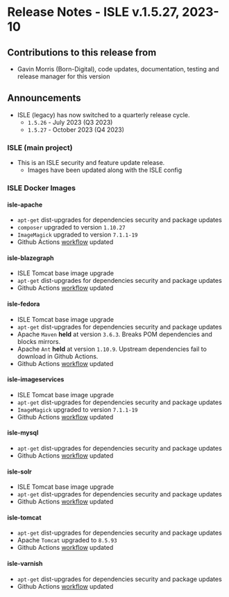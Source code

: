 # Release Notes - ISLE v.1.5.27, 2023-10

## Contributions to this release from

* Gavin Morris (Born-Digital), code updates, documentation, testing and release manager for this version

## Announcements

* ISLE (legacy) has now switched to a quarterly release cycle.
  * `1.5.26` - July 2023 (Q3 2023)
  * `1.5.27` - October 2023 (Q4 2023)

### ISLE (main project)

* This is an ISLE security and feature update release.
  * Images have been updated along with the ISLE config

### ISLE Docker Images

#### isle-apache

* `apt-get` dist-upgrades for dependencies security and package updates
* `composer` upgraded to version `1.10.27`
* `ImageMagick` upgraded to version `7.1.1-19`
* Github Actions [workflow](https://github.com/marketplace/actions/build-and-push-docker-images) updated

#### isle-blazegraph

* ISLE Tomcat base image upgrade
* `apt-get` dist-upgrades for dependencies security and package updates
* Github Actions [workflow](https://github.com/marketplace/actions/build-and-push-docker-images) updated

#### isle-fedora

* ISLE Tomcat base image upgrade
* `apt-get` dist-upgrades for dependencies security and package updates
* Apache `Maven` **held** at version `3.6.3`. Breaks POM dependencies and blocks mirrors.
* Apache `Ant` **held** at version `1.10.9`. Upstream dependencies fail to download in Github Actions.
* Github Actions [workflow](https://github.com/marketplace/actions/build-and-push-docker-images) updated

#### isle-imageservices

* ISLE Tomcat base image upgrade
* `apt-get` dist-upgrades for dependencies security and package updates
* `ImageMagick` upgraded to version `7.1.1-19`
* Github Actions [workflow](https://github.com/marketplace/actions/build-and-push-docker-images) updated

#### isle-mysql

* `apt-get` dist-upgrades for dependencies security and package updates
* Github Actions [workflow](https://github.com/marketplace/actions/build-and-push-docker-images) updated

#### isle-solr

* ISLE Tomcat base image upgrade
* `apt-get` dist-upgrades for dependencies security and package updates
* Github Actions [workflow](https://github.com/marketplace/actions/build-and-push-docker-images) updated

#### isle-tomcat

* `apt-get` dist-upgrades for dependencies security and package updates
* Apache `Tomcat` upgraded to `8.5.93`
* Github Actions [workflow](https://github.com/marketplace/actions/build-and-push-docker-images) updated

#### isle-varnish

* `apt-get` dist-upgrades for dependencies security and package updates
* Github Actions [workflow](https://github.com/marketplace/actions/build-and-push-docker-images) updated
